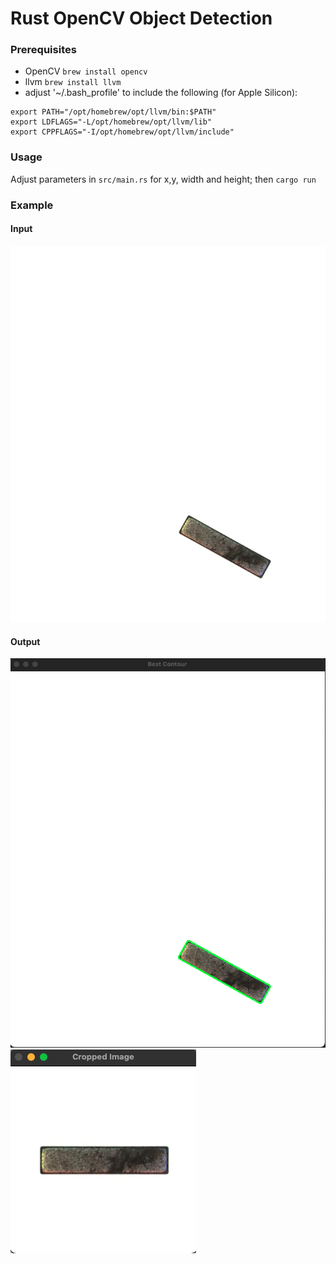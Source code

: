 # Rust OpenCV Object Detection

### Prerequisites
* OpenCV 
`brew install opencv`
* llvm
`brew install llvm`
* adjust '~/.bash_profile' to include the following (for Apple Silicon):
```
export PATH="/opt/homebrew/opt/llvm/bin:$PATH"
export LDFLAGS="-L/opt/homebrew/opt/llvm/lib"
export CPPFLAGS="-I/opt/homebrew/opt/llvm/include"
```

### Usage
Adjust parameters in `src/main.rs` for x,y, width and height; then `cargo run`

### Example
#### Input
<img src="test1.png">

#### Output
<img src="contour.png">
<img src="final.png">
